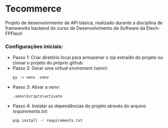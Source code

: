 # Tecommerce

Projeto de desenvolvimento de API básica, realizado durante a disciplina de frameworks backend do curso de Desenvolvimento de Software da Etech-FPFtech
### Configurações iniciais:
- Passo 1: Criar diretório local para armazenar o zip extraído do projeto ou clonar o projeto do próprio github.
- Passo 2: Gerar uma *virtual enviroment (venv)*:
   ```bash
   py -m venv .venv
   ```
- Passo 3: Ativar a *venv*:
   ```bash
   .venv\Scripts\activate
- Passo 4: Instalar as dependências do projeto através do arquivo *requirements.txt*:
  ```bash
  pip install -r requirements.txt
  ```   
